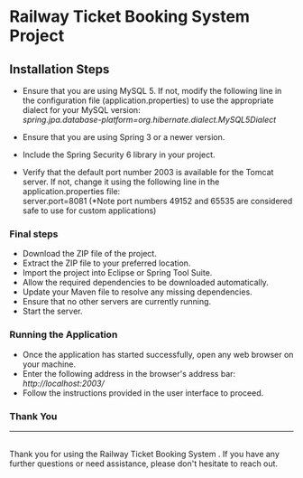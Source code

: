 
# Railway Ticket Booking System Project
## Installation Steps 



* Ensure that you are using MySQL 5. If not, modify the following line in the configuration file (application.properties) to use the appropriate dialect for your   MySQL version: <br>
  *spring.jpa.database-platform=org.hibernate.dialect.MySQL5Dialect*


* Ensure that you are using Spring 3 or a newer version.
* Include the Spring Security 6 library in your project.
* Verify that the default port number 2003 is available for the Tomcat server. If not, change it using the following line in the application.properties file: <br>
  server.port=8081
            (*Note  port numbers 49152 and 65535 are considered safe to use for custom applications)
 

### Final steps

* Download the ZIP file of the project.
* Extract the ZIP file to your preferred location.
* Import the project into Eclipse or Spring Tool Suite.
* Allow the required dependencies to be downloaded automatically.
* Update your Maven file to resolve any missing dependencies.
* Ensure that no other servers are currently running.
* Start the server.

### Running the Application

* Once the application has started successfully, open any web browser on your machine.
* Enter the following address in the browser's address bar: *http://localhost:2003/*
* Follow the instructions provided in the user interface to proceed.


### Thank You
<hr>
<br>
Thank you for using the Railway Ticket Booking System . If you have any further questions or need assistance, please don't hesitate to reach out.
